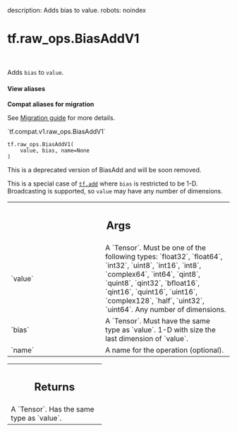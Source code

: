 description: Adds bias to value.
robots: noindex

# tf.raw_ops.BiasAddV1

<!-- Insert buttons and diff -->

<table class="tfo-notebook-buttons tfo-api nocontent" align="left">

</table>



Adds `bias` to `value`.


<section class="expandable">
  <h4 class="showalways">View aliases</h4>
  <p>
<b>Compat aliases for migration</b>
<p>See
<a href="https://www.tensorflow.org/guide/migrate">Migration guide</a> for
more details.</p>
<p>`tf.compat.v1.raw_ops.BiasAddV1`</p>
</p>
</section>

<pre class="devsite-click-to-copy prettyprint lang-py tfo-signature-link">
<code>tf.raw_ops.BiasAddV1(
    value, bias, name=None
)
</code></pre>



<!-- Placeholder for "Used in" -->

This is a deprecated version of BiasAdd and will be soon removed.

This is a special case of <a href="../../tf/math/add.md"><code>tf.add</code></a> where `bias` is restricted to be 1-D.
Broadcasting is supported, so `value` may have any number of dimensions.

<!-- Tabular view -->
 <table class="responsive fixed orange">
<colgroup><col width="214px"><col></colgroup>
<tr><th colspan="2"><h2 class="add-link">Args</h2></th></tr>

<tr>
<td>
`value`<a id="value"></a>
</td>
<td>
A `Tensor`. Must be one of the following types: `float32`, `float64`, `int32`, `uint8`, `int16`, `int8`, `complex64`, `int64`, `qint8`, `quint8`, `qint32`, `bfloat16`, `qint16`, `quint16`, `uint16`, `complex128`, `half`, `uint32`, `uint64`.
Any number of dimensions.
</td>
</tr><tr>
<td>
`bias`<a id="bias"></a>
</td>
<td>
A `Tensor`. Must have the same type as `value`.
1-D with size the last dimension of `value`.
</td>
</tr><tr>
<td>
`name`<a id="name"></a>
</td>
<td>
A name for the operation (optional).
</td>
</tr>
</table>



<!-- Tabular view -->
 <table class="responsive fixed orange">
<colgroup><col width="214px"><col></colgroup>
<tr><th colspan="2"><h2 class="add-link">Returns</h2></th></tr>
<tr class="alt">
<td colspan="2">
A `Tensor`. Has the same type as `value`.
</td>
</tr>

</table>

